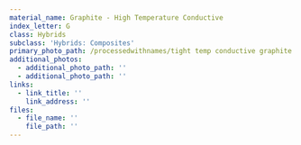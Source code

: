 ```yaml
---
material_name: Graphite - High Temperature Conductive
index_letter: G
class: Hybrids
subclass: 'Hybrids: Composites'
primary_photo_path: /processedwithnames/tight temp conductive graphite.jpeg
additional_photos:
  - additional_photo_path: ''
  - additional_photo_path: ''
links:
  - link_title: ''
    link_address: ''
files:
  - file_name: ''
    file_path: ''
---
```


